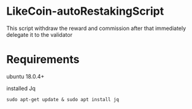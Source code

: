 # LikeCoin-autoRestakingScript
This script withdraw  the reward and commission after that immediately delegate it to the validator
# Requirements
ubuntu 18.0.4+

installed Jq 

```shell
sudo apt-get update & sudo apt install jq
```
